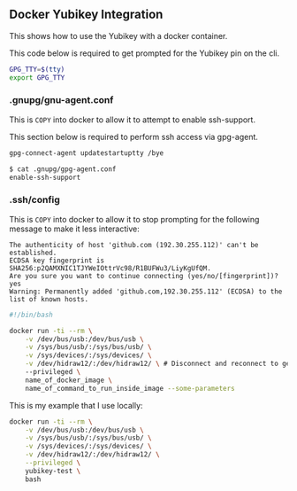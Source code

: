 ## Docker Yubikey Integration

This shows how to use the Yubikey with a docker container.

This code below is required to get prompted for the Yubikey pin on the cli.
```bash
GPG_TTY=$(tty)
export GPG_TTY
```

### .gnupg/gnu-agent.conf
This is `COPY` into docker to allow it to attempt to enable ssh-support.

This section below is required to perform ssh access via gpg-agent. 

```bash
gpg-connect-agent updatestartuptty /bye
```

```bash
$ cat .gnupg/gpg-agent.conf
enable-ssh-support
```
### .ssh/config
This is `COPY` into docker to allow it to stop prompting for the following message to make it less interactive:

```
The authenticity of host 'github.com (192.30.255.112)' can't be established.
ECDSA key fingerprint is SHA256:p2QAMXNIC1TJYWeIOttrVc98/R1BUFWu3/LiyKgUfQM.
Are you sure you want to continue connecting (yes/no/[fingerprint])? yes
Warning: Permanently added 'github.com,192.30.255.112' (ECDSA) to the list of known hosts.
```

```bash
#!/bin/bash

docker run -ti --rm \
    -v /dev/bus/usb:/dev/bus/usb \
    -v /sys/bus/usb/:/sys/bus/usb/ \
    -v /sys/devices/:/sys/devices/ \
    -v /dev/hidraw12/:/dev/hidraw12/ \ # Disconnect and reconnect to get device (it changes)
    --privileged \
    name_of_docker_image \
    name_of_command_to_run_inside_image --some-parameters
```

This is my example that I use locally:

```bash
docker run -ti --rm \
    -v /dev/bus/usb:/dev/bus/usb \
    -v /sys/bus/usb/:/sys/bus/usb/ \
    -v /sys/devices/:/sys/devices/ \
    -v /dev/hidraw12/:/dev/hidraw12/ \
    --privileged \
    yubikey-test \
    bash
```
